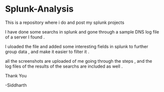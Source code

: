 # Splunk-Analysis
This is a repository where i do and post my splunk projects

I have done some searchs in splunk and gone through a sample  DNS log file of a server I found .

I uloaded the file and added some interesting fields in splunk to further group data , and make it easier to filter it .

all the screenshots are uploaded of me going through the steps , and the log files of the results of the searchs are included as well .

Thank You

-Siddharth
